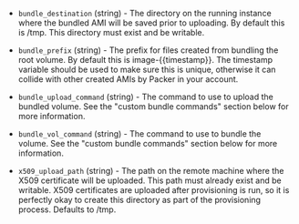 <!-- Code generated from the comments of the Config struct in builder/amazon/instance/builder.go; DO NOT EDIT MANUALLY -->

-   `bundle_destination` (string) - The directory on the running instance where
    the bundled AMI will be saved prior to uploading. By default this is
    /tmp. This directory must exist and be writable.
    
-   `bundle_prefix` (string) - The prefix for files created from bundling the
    root volume. By default this is image-{{timestamp}}. The timestamp
    variable should be used to make sure this is unique, otherwise it can
    collide with other created AMIs by Packer in your account.
    
-   `bundle_upload_command` (string) - The command to use to upload the bundled
    volume. See the "custom bundle commands" section below for more
    information.
    
-   `bundle_vol_command` (string) - The command to use to bundle the volume.
    See the "custom bundle commands" section below for more information.
    
-   `x509_upload_path` (string) - The path on the remote machine where the X509
    certificate will be uploaded. This path must already exist and be writable.
    X509 certificates are uploaded after provisioning is run, so it is
    perfectly okay to create this directory as part of the provisioning
    process. Defaults to /tmp.
    